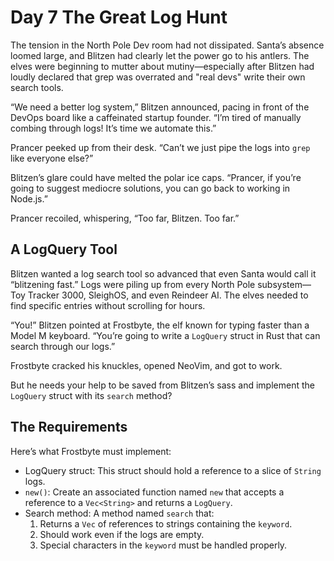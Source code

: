 # Day 7 The Great Log Hunt

The tension in the North Pole Dev room had not dissipated. Santa’s absence loomed large, and Blitzen had clearly let the power go to his antlers. The elves were beginning to mutter about mutiny—especially after Blitzen had loudly declared that grep was overrated and "real devs" write their own search tools.

“We need a better log system,” Blitzen announced, pacing in front of the DevOps board like a caffeinated startup founder. “I’m tired of manually combing through logs! It’s time we automate this.”

Prancer peeked up from their desk. “Can’t we just pipe the logs into `grep` like everyone else?”

Blitzen’s glare could have melted the polar ice caps. “Prancer, if you’re going to suggest mediocre solutions, you can go back to working in Node.js.”

Prancer recoiled, whispering, “Too far, Blitzen. Too far.”

## A LogQuery Tool

Blitzen wanted a log search tool so advanced that even Santa would call it “blitzening fast.” Logs were piling up from every North Pole subsystem—Toy Tracker 3000, SleighOS, and even Reindeer AI. The elves needed to find specific entries without scrolling for hours.

“You!” Blitzen pointed at Frostbyte, the elf known for typing faster than a Model M keyboard. “You’re going to write a `LogQuery` struct in Rust that can search through our logs.”

Frostbyte cracked his knuckles, opened NeoVim, and got to work.

But he needs your help to be saved from Blitzen’s sass and implement the `LogQuery` struct with its `search` method?

## The Requirements

Here’s what Frostbyte must implement:

- LogQuery struct: This struct should hold a reference to a slice of `String` logs.
- `new()`: Create an associated function named `new` that accepts a reference to a `Vec<String>` and returns a `LogQuery`.
- Search method: A method named `search` that:
    1. Returns a `Vec` of references to strings containing the `keyword`.
    2. Should work even if the logs are empty.
    3. Special characters in the `keyword` must be handled properly.
